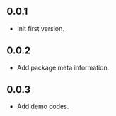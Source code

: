 ## 0.0.1

* Init first version.

## 0.0.2 

* Add package meta information.

## 0.0.3

* Add demo codes.
